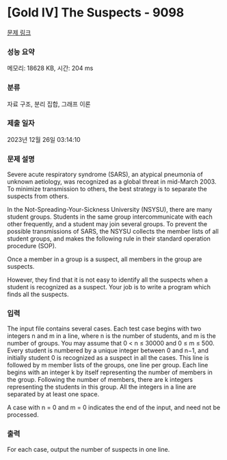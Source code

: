 # [Gold IV] The Suspects - 9098 

[문제 링크](https://www.acmicpc.net/problem/9098) 

### 성능 요약

메모리: 18628 KB, 시간: 204 ms

### 분류

자료 구조, 분리 집합, 그래프 이론

### 제출 일자

2023년 12월 26일 03:14:10

### 문제 설명

<p>Severe acute respiratory syndrome (SARS), an atypical pneumonia of unknown aetiology, was recognized as a global threat in mid-March 2003. To minimize transmission to others, the best strategy is to separate the suspects from others.</p>

<p>In the Not-Spreading-Your-Sickness University (NSYSU), there are many student groups. Students in the same group intercommunicate with each other frequently, and a student may join several groups. To prevent the possible transmissions of SARS, the NSYSU collects the member lists of all student groups, and makes the following rule in their standard operation procedure (SOP).</p>

<p>Once a member in a group is a suspect, all members in the group are suspects.</p>

<p>However, they find that it is not easy to identify all the suspects when a student is recognized as a suspect. Your job is to write a program which finds all the suspects.</p>

### 입력 

 <p>The input file contains several cases. Each test case begins with two integers n and m in a line, where n is the number of students, and m is the number of groups. You may assume that 0 < n ≤ 30000 and 0 ≤ m ≤ 500. Every student is numbered by a unique integer between 0 and n−1, and initially student 0 is recognized as a suspect in all the cases. This line is followed by m member lists of the groups, one line per group. Each line begins with an integer k by itself representing the number of members in the group. Following the number of members, there are k integers representing the students in this group. All the integers in a line are separated by at least one space.</p>

<p>A case with n = 0 and m = 0 indicates the end of the input, and need not be processed.</p>

### 출력 

 <p>For each case, output the number of suspects in one line.</p>

